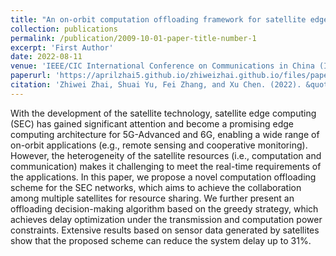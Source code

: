 ```yaml
---
title: "An on-orbit computation offloading framework for satellite edge computing"
collection: publications
permalink: /publication/2009-10-01-paper-title-number-1
excerpt: 'First Author'
date: 2022-08-11
venue: 'IEEE/CIC International Conference on Communications in China (ICCC)'
paperurl: 'https://aprilzhai5.github.io/zhiweizhai.github.io/files/paper2.pdf'
citation: 'Zhiwei Zhai, Shuai Yu, Fei Zhang, and Xu Chen. (2022). &quot;An on-orbit computation offloading framework for satellite edge computing.&quot; <i>IEEE/CIC International Conference on Communications in China (ICCC)</i>. 1062-1067.'
---
```


With the development of the satellite technology, satellite edge computing (SEC) has gained significant attention and become a promising edge computing architecture for 5G-Advanced and 6G, enabling a wide range of on-orbit applications (e.g., remote sensing and cooperative monitoring). However, the heterogeneity of the satellite resources (i.e., computation and communication) makes it challenging to meet the real-time requirements of the applications. In this paper, we propose a novel computation offloading scheme for the SEC networks, which aims to achieve the collaboration among multiple satellites for resource sharing. We further present an offloading decision-making algorithm based on the greedy strategy, which achieves delay optimization under the transmission and computation power constraints. Extensive results based on sensor data generated by satellites show that the proposed scheme can reduce the system delay up to 31%.
